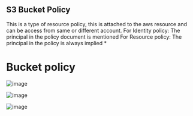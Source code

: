 ##  S3 Bucket Policy 
This is a type of resource policy, this is attached to the aws resource and can be access from same or different account.
For Identity policy: The principal in the policy document is mentioned 
For Resource policy: The principal in the policy is always implied *

# Bucket policy 
![image](https://user-images.githubusercontent.com/71001536/171421199-c5a49fde-9936-4606-b3fd-22d8c7d7a12c.png)

![image](https://user-images.githubusercontent.com/71001536/171421967-053c35fb-b585-45ce-a239-658d0c43e3fb.png)

![image](https://user-images.githubusercontent.com/71001536/171422521-bc0dac4e-53da-43ee-965d-7cebf5dd0918.png)

